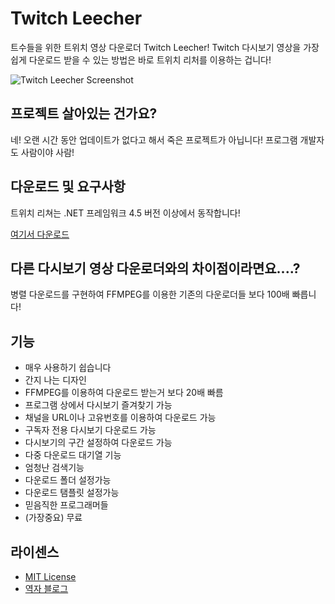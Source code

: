 # Twitch Leecher

트수들을 위한 트위치 영상 다운로더 Twitch Leecher!
Twitch 다시보기 영상을 가장 쉽게 다운로드 받을 수 있는 방법은 바로 트위치 리처를 이용하는 겁니다!

![Twitch Leecher Screenshot](https://t1.daumcdn.net/cfile/tistory/99FE16375C6235531E)

## 프로젝트 살아있는 건가요?

네! 오랜 시간 동안 업데이트가 없다고 해서 죽은 프로젝트가 아닙니다! 프로그램 개발자도 사람이야 사람!

## 다운로드 및 요구사항

트위치 리쳐는 .NET 프레임워크 4.5 버전 이상에서 동작합니다!

[여기서 다운로드](https://github.com/syudal/TwitchLeecher/releases)

## 다른 다시보기 영상 다운로더와의 차이점이라면요....?

병렬 다운로드를 구현하여 FFMPEG를 이용한 기존의 다운로더들 보다 100배 빠릅니다!

## 기능

- 매우 사용하기 쉽습니다
- 간지 나는 디자인
- FFMPEG를 이용하여 다운로드 받는거 보다 20배 빠름
- 프로그램 상에서 다시보기 즐겨찾기 가능
- 채널을 URL이나 고유번호를 이용하여 다운로드 가능
- 구독자 전용 다시보기 다운로드 가능
- 다시보기의 구간 설정하여 다운로드 가능
- 다중 다운로드 대기열 기능
- 엄청난 검색기능
- 다운로드 폴더 설정가능
- 다운로드 탬플릿 설정가능
- 믿음직한 프로그래머들
- (가장중요) 무료

## 라이센스
- [MIT License](https://github.com/Franiac/TwitchLeecher/blob/master/LICENSE)
- [역자 블로그](https://syudal.tistory.com/)
